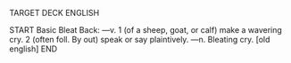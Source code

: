 TARGET DECK
ENGLISH

START
Basic
Bleat
Back: —v. 1 (of a sheep, goat, or calf) make a wavering cry. 2 (often foll. By out) speak or say plaintively. —n. Bleating cry. [old english]
END
